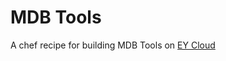 MDB Tools
===============

A chef recipe for building MDB Tools on [EY Cloud]

[EY Cloud]: https://cloud.engineyard.com/extras
